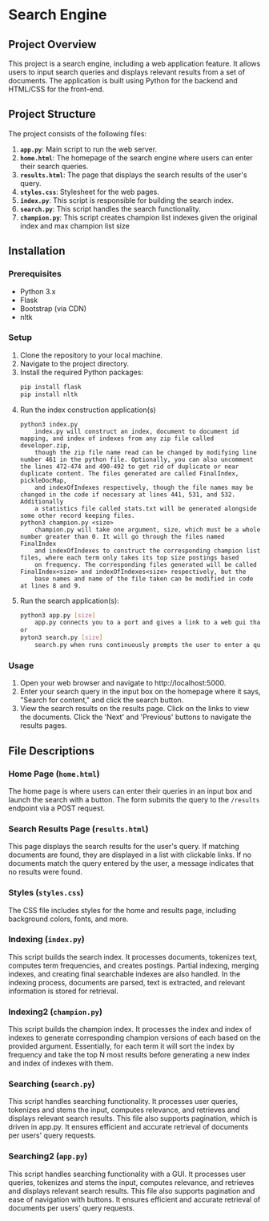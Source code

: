 # Search Engine

## Project Overview
This project is a search engine, including a web application feature. It allows users to input search queries and displays relevant results from a set of documents. The application is built using Python for the backend and HTML/CSS for the front-end.

## Project Structure
The project consists of the following files:

1. **`app.py`**: Main script to run the web server.
2. **`home.html`**: The homepage of the search engine where users can enter their search queries.
3. **`results.html`**: The page that displays the search results of the user's query.
4. **`styles.css`**: Stylesheet for the web pages.
5. **`index.py`**: This script is responsible for building the search index.
6. **`search.py`**: This script handles the search functionality.
7. **`champion.py`**: This script creates champion list indexes given the original index and max champion list size

## Installation

### Prerequisites
- Python 3.x
- Flask
- Bootstrap (via CDN)
- nltk

### Setup
1. Clone the repository to your local machine.
2. Navigate to the project directory.
3. Install the required Python packages:
    ```bash
    pip install flask
    pip install nltk
     ```
4. Run the index construction application(s)
    ```
    python3 index.py
        index.py will construct an index, document to document id mapping, and index of indexes from any zip file called developer.zip,
        though the zip file name read can be changed by modifying line number 461 in the python file. Optionally, you can also uncomment the lines 472-474 and 490-492 to get rid of duplicate or near duplicate content. The files generated are called FinalIndex, pickleDocMap, 
        and indexOfIndexes respectively, though the file names may be changed in the code if necessary at lines 441, 531, and 532. Additionally
        a statistics file called stats.txt will be generated alongside some other record keeping files.
    python3 champion.py <size>
        champion.py will take one argument, size, which must be a whole number greater than 0. It will go through the files named FinalIndex 
        and indexOfIndexes to construct the corresponding champion list files, where each term only takes its top size postings based
        on frequency. The corresponding files generated will be called FinalIndex<size> and indexOfIndexes<size> respectively, but the
        base names and name of the file taken can be modified in code at lines 8 and 9.
    ```
5. Run the search application(s):
    ```bash
    python3 app.py [size]
        app.py connects you to a port and gives a link to a web gui that enables you to search queries, given that you have an index file, an index of index file, and a document id mapping. It takes one optional argument size, which determines whether or not you use a champion list. If the argument is provided, it uses the files FinalIndex<size>, indexOfIndexes<size>, and pickleDocMap to run, otherwise the baseindex file names FinalIndex and indexOfIndexes are used instead of the champion lists. The base names can be changed in the file on lines 10-11. The generated gui enables users to search queries in the search bar. It also breaks up the results into pages of 10 results each, and allows users to navigate the next and previous pages through the next and prev buttons, or to return to the search page using the button: return to search.
    or
    pyton3 search.py [size]
        search.py when runs continuously prompts the user to enter a query or to exit the program, providing paged results when the former is chosen. It takes one optional argument size, which determines whether or not you use a champion list. If the argument is provided, it uses the files FinalIndex<size>, indexOfIndexes<size>, and pickleDocMap to run, otherwise the base index file names FinalIndex and indexOfIndexes are used instead of the champion lists. The base names can be changed in the file on lines 123-124. When the entered queryhas results, the program provides the first page of results before prompting the user to enter their next actions. The users can navigate between pages by entering next and prev into the prompt, or they can return to the search prompt by entering search. When the user wants to exit the program, they can ctrl + c or enter exit into the prompt.
    ```

### Usage
1. Open your web browser and navigate to http://localhost:5000.
2. Enter your search query in the input box on the homepage where it says, "Search for content," and click the search button.
3. View the search results on the results page. Click on the links to view the documents. Click the 'Next' and 'Previous' buttons to navigate the results pages. 

## File Descriptions

### Home Page (`home.html`)
The home page is where users can enter their queries in an input box and launch the search with a button. The form submits the query to the `/results` endpoint via a POST request.

### Search Results Page (`results.html`)
This page displays the search results for the user's query. If matching documents are found, they are displayed in a list with clickable links. If no documents match the query entered by the user, a message indicates that no results were found. 

### Styles (`styles.css`)
The CSS file includes styles for the home and results page, including background colors, fonts, and more. 

### Indexing (`index.py`)
This script builds the search index. It processes documents, tokenizes text, computes term frequencies, and creates postings. Partial indexing, merging indexes, and creating final searchable indexes are also handled. In the indexing process, documents are parsed, text is extracted, and relevant information is stored for retrieval. 

### Indexing2 (`champion.py`)
This script builds the champion index. It processes the index and index of indexes to generate corresponding champion versions of each based on the provided argument. Essentially, for each term it will sort the index by frequency and take the top N most results before generating a new index and index of indexes with them.

### Searching (`search.py`)
This script handles searching functionality. It processes user queries, tokenizes and stems the input, computes relevance, and retrieves and displays relevant search results. This file also supports pagination, which is driven in app.py. It ensures efficient and accurate retrieval of documents per users' query requests.

### Searching2 (`app.py`)
This script handles searching functionality with a GUI. It processes user queries, tokenizes and stems the input, computes relevance, and retrieves and displays relevant search results. This file also supports pagination and ease of navigation with buttons. It ensures efficient and accurate retrieval of documents per users' query requests.